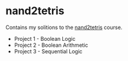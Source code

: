 # nand2tetris

Contains my solitions to the [nand2tetris](https://www.nand2tetris.org/) course.

- Project 1 - Boolean Logic
- Project 2 - Boolean Arithmetic
- Project 3 - Sequential Logic


